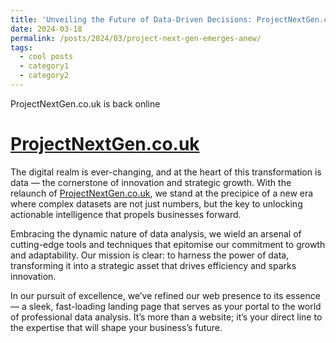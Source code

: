 ```yaml
---
title: 'Unveiling the Future of Data-Driven Decisions: ProjectNextGen.co.uk Emerges Anew'
date: 2024-03-18
permalink: /posts/2024/03/project-next-gen-emerges-anew/
tags:
  - cool posts
  - category1
  - category2
---
```


ProjectNextGen.co.uk is back online

[ProjectNextGen.co.uk](https://projectnextgen.co.uk)
======

The digital realm is ever-changing, and at the heart of this transformation is data — the cornerstone of innovation and strategic growth. With the relaunch of [ProjectNextGen.co.uk](https://ProjectNextGen.co.uk), we stand at the precipice of a new era where complex datasets are not just numbers, but the key to unlocking actionable intelligence that propels businesses forward.

Embracing the dynamic nature of data analysis, we wield an arsenal of cutting-edge tools and techniques that epitomise our commitment to growth and adaptability. Our mission is clear: to harness the power of data, transforming it into a strategic asset that drives efficiency and sparks innovation.

In our pursuit of excellence, we’ve refined our web presence to its essence — a sleek, fast-loading landing page that serves as your portal to the world of professional data analysis. It’s more than a website; it’s your direct line to the expertise that will shape your business’s future.